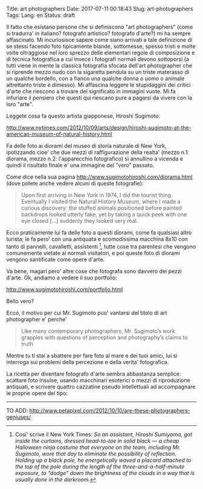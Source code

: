 Title: art photographers
Date: 2017-07-11 00:18:43
Slug: art-photographers
Tags:
Lang: en
Status: draft

Il fatto che esistano persone che si definiscono "art photographers" (come si tradurra' in italiano? fotografo artistico? fotografo d'arte?) mi ha sempre affascinato. Mi incuriosisce sapere come siano arrivati a tale definizione di se stessi facendo foto tipicamente blande, sottomesse, spesso tristi e molte volte oltraggiose nel loro sprezzo delle elementari regole di composizione e di tecnica fotografica a cui invece i fotografi normali devono sottoporsi (a tutti viene in mente la classica fotografia sfocata dell'art photographer che si riprende mezzo nudo con la sigaretta pendula su un triste materasso di un qualche bordello, con a fianco una qualche donna o uomo o animale altrettanto triste e dimesso). Mi affascina leggere le stupidaggini dei critici d'arte che riescono a trovare del significato in immagini vuote. Mi fa infuriare il pensiero che questi qui riescano pure a pagarsi da vivere con la loro "arte".

Leggete cosa fa questo artista giapponese, Hiroshi Sugimoto:

<http://www.nytimes.com/2012/10/09/arts/design/hiroshi-sugimoto-at-the-american-museum-of-natural-history.html>

Fa delle foto ai diorami del museo di storia naturale di New York, ipotizzando cioe' che due mezzi di raffigurazione della realta' (mezzo n.1: diorama, mezzo n.2: l'apparecchio fotografico) si annullino a vicenda e quindi il risultato finale e' una immagine del "vero" passato.

Come dice nella sua pagina <http://www.sugimotohiroshi.com/diorama.html> (dove potete anche vedere alcuni di queste fotografie):

> Upon first arriving in New York in 1974, I did the tourist thing. Eventually I visited the Natural History Museum, where I made a curious discovery: the stuffed animals positioned before painted backdrops looked utterly fake, yet by taking a quick peek with one eye closed [...] suddenly they looked very real.

Ecco praticamente lui fa delle foto a questi diorami, come fa qualsiasi altro turista; le fa pero' con una antiquata e scomodissima macchina 8x10 con tanto di pannelli, cavalletti, assistenti [^nota1], tutte cose tra parentesi che vengono comunemente vietate ai normali visitatori, e poi queste foto di diorami vengono santificate come opere d'arte.

Va bene, magari pero' altre cose che fotografa sono davvero dei pezzi d'arte. Ok, andiamo a vedere il suo portfolio:

<http://www.sugimotohiroshi.com/portfolio.html>

Bello vero?

Ecco, il motivo per cui Mr. Sugimoto puo' vantarsi del titolo di art photographer e' perche'

> Like many contemporary photographers, Mr. Sugimoto’s work grapples with questions of perception and photography’s claims to truth

Mentre tu ti stai a sbattere per fare foto al mare e dei tuoi amici, lui si interroga sui problemi della percezione e della verita' fotografica.

La ricetta per diventare fotografo d'arte sembra abbastanza semplice: scattare foto insulse, usando macchinari esoterici o mezzi di riproduzione antiquati, e scrivere quattro cazzatine pseudo intellettuali ad accompagnare le proprie opere del tipo:





[^nota1]: Cosi' scrive il New York Times: _So an assistant, Hiroshi Sumiyama, got inside the curtains, dressed head-to-toe in solid black — a cheap Halloween ninja costume that everyone on the team, including Mr. Sugimoto, wore that day to eliminate the possibility of reflection. Holding up a black pole, he energetically waved a placard attached to the top of the pole during the length of the three-and-a-half-minute exposure, to “dodge” down the brightness of the clouds in a way that is usually done in the darkroom._


***

TO ADD:
http://www.petapixel.com/2012/10/10/are-these-photographers-geniuses/

<!-- PELICAN_END_SUMMARY -->
